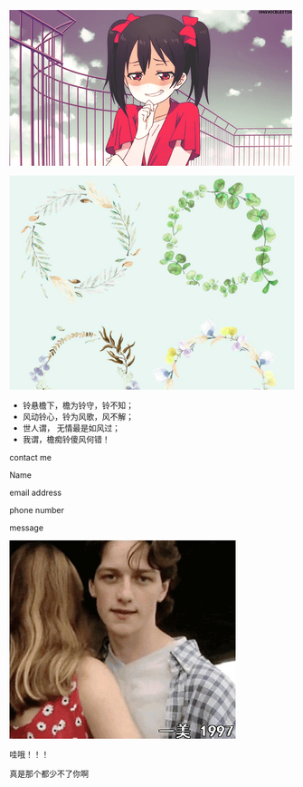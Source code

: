 ![](tag.gif)

![](bg.jpg)

-   铃悬檐下，檐为铃守，铃不知；
-   风动铃心，铃为风歌，风不解；
-   世人谓， 无情最是如风过；
-   我谓，檐痴铃傻风何错！

contact me

Name

email address

phone number

message

![](right.gif)

哇哦！！！

真是那个都少不了你啊
